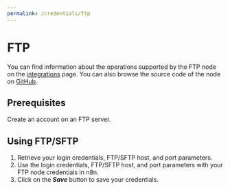 ```yaml
---
permalink: /credentials/ftp
---
```


# FTP

You can find information about the operations supported by the FTP node on the [integrations](https://n8n.io/integrations/n8n-nodes-base.ftp) page. You can also browse the source code of the node on [GitHub](https://github.com/n8n-io/n8n/blob/master/packages/nodes-base/nodes/Ftp.node.ts).

## Prerequisites

Create an account on an FTP server. 

## Using FTP/SFTP

1. Retrieve your login credentials, FTP/SFTP host, and port parameters.
2. Use the login credentials, FTP/SFTP host, and port parameters with your FTP node credentials in n8n.
3. Click on the ***Save*** button to save your credentials.